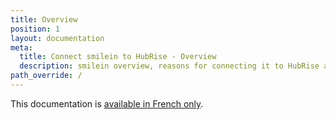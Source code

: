 ```yaml
---
title: Overview
position: 1
layout: documentation
meta:
  title: Connect smilein to HubRise - Overview
  description: smilein overview, reasons for connecting it to HubRise and summary of integrated features. Synchronise data between your EPOS and your apps.
path_override: /
---
```


This documentation is [available in French only](https://www.hubrise.com/fr/apps/smilein).